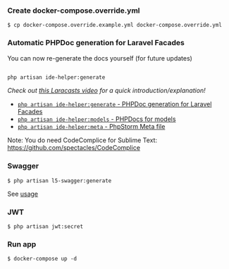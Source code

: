 ### Create docker-compose.override.yml

```console
$ cp docker-compose.override.example.yml docker-compose.override.yml 
```

### Automatic PHPDoc generation for Laravel Facades

You can now re-generate the docs yourself (for future updates)

```bash

php artisan ide-helper:generate

```

_Check out [this Laracasts video](https://laracasts.com/series/how-to-be-awesome-in-phpstorm/episodes/15) for a quick introduction/explanation!_

- [`php artisan ide-helper:generate` - PHPDoc generation for Laravel Facades ](https://github.com/barryvdh/laravel-ide-helper#automatic-phpdoc-generation-for-laravel-facades)
- [`php artisan ide-helper:models` - PHPDocs for models](https://github.com/barryvdh/laravel-ide-helper#automatic-PHPDocs-for-models)
- [`php artisan ide-helper:meta` - PhpStorm Meta file](https://github.com/barryvdh/laravel-ide-helper#phpstorm-meta-for-container-instances)


Note: You do need CodeComplice for Sublime Text: https://github.com/spectacles/CodeComplice

### Swagger

```console
$ php artisan l5-swagger:generate
```

See [usage](https://github.com/DarkaOnLine/L5-Swagger)

### JWT

```console
$ php artisan jwt:secret
```

### Run app

```console
$ docker-compose up -d
```
